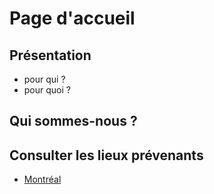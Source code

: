 # Page d'accueil

## Présentation

- pour qui ?
- pour quoi ?

## Qui sommes-nous ?

## Consulter les lieux prévenants

- [Montréal](/montreal)